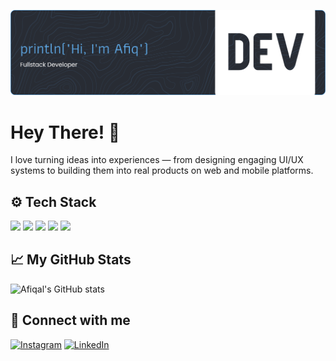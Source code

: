 ![Header](github-header-banner.png)

# Hey There! 👋

I love turning ideas into experiences — from designing engaging UI/UX systems to building them into real products on web and mobile platforms.

## ⚙️ Tech Stack

<div>
<img src="https://img.shields.io/badge/HTML5-E34F26?style=for-the-badge&logo=html5&logoColor=white"/>
<img src="https://img.shields.io/badge/CSS3-1572B6?style=for-the-badge&logo=css3&logoColor=white"/>
<img src="https://img.shields.io/badge/JavaScript-323330?style=for-the-badge&logo=javascript&logoColor=F7DF1E"/>
<img src="https://img.shields.io/badge/Kotlin-B125EA?style=for-the-badge&logo=kotlin&logoColor=white"/>
<img src="https://img.shields.io/badge/Python-3776AB?style=for-the-badge&logo=python&logoColor=white"/>
</div>

## 📈 My GitHub Stats

![Afiqal's GitHub stats](https://github-readme-stats.vercel.app/api?username=afiqalghazali&show_icons=true&theme=tokyonight)

## 🤝 Connect with me

[![Instagram](https://img.shields.io/badge/Instagram-E4405F?style=flat&logo=instagram&logoColor=white)](https://www.instagram.com/afiqalghazali_/) [![LinkedIn](https://img.shields.io/badge/LinkedIn-0077B5?style=flat&logo=linkedin&logoColor=white)](https://www.linkedin.com/in/afiqalghazali/)
